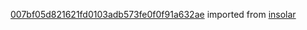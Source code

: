 [007bf05d821621fd0103adb573fe0f0f91a632ae](https://github.com/insolar/insolar/commit/007bf05d821621fd0103adb573fe0f0f91a632ae) imported from [insolar](https://github.com/insolar/insolar)
